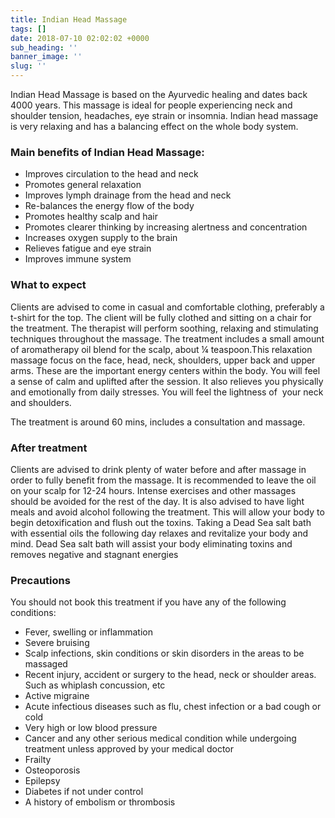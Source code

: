 ```yaml
---
title: Indian Head Massage
tags: []
date: 2018-07-10 02:02:02 +0000
sub_heading: ''
banner_image: ''
slug: ''
---
```

Indian Head Massage is based on the Ayurvedic healing and dates back 4000 years. This massage is ideal for people experiencing neck and shoulder tension, headaches, eye strain or insomnia. Indian head massage is very relaxing and has a balancing effect on the whole body system. 

### Main benefits of Indian Head Massage:

* Improves circulation to the head and neck
* Promotes general relaxation
* Improves lymph drainage from the head and neck
* Re-balances the energy flow of the body
* Promotes healthy scalp and hair
* Promotes clearer thinking by increasing alertness and concentration
* Increases oxygen supply to the brain
* Relieves fatigue and eye strain
* Improves immune system

### What to expect

Clients are advised to come in casual and comfortable clothing, preferably a t-shirt for the top. The client will be fully clothed and sitting on a chair for the treatment. The therapist will perform soothing, relaxing and stimulating techniques throughout the massage. The treatment includes a small amount of aromatherapy oil blend for the scalp, about ¼ teaspoon.This relaxation massage focus on the face, head, neck, shoulders, upper back and upper arms. These are the important energy centers within the body. You will feel a sense of calm and uplifted after the session. It also relieves you physically and emotionally from daily stresses. You will feel the lightness of  your neck and shoulders.

The treatment is around 60 mins, includes a consultation and massage. 

### After treatment

Clients are advised to drink plenty of water before and after massage in order to fully benefit from the massage. It is recommended to leave the oil on your scalp for 12-24 hours. Intense exercises and other massages should be avoided for the rest of the day. It is also advised to have light meals and avoid alcohol following the treatment. This will allow your body to begin detoxification and flush out the toxins. Taking a Dead Sea salt bath with essential oils the following day relaxes and revitalize your body and mind. Dead Sea salt bath will assist your body eliminating toxins and removes negative and stagnant energies

### Precautions

You should not book this treatment if you have any of the following conditions:

* Fever, swelling or inflammation
* Severe bruising
* Scalp infections, skin conditions or skin disorders in the areas to be massaged
* Recent injury, accident or surgery to the head, neck or shoulder areas. Such as whiplash concussion, etc
* Active migraine
* Acute infectious diseases such as flu, chest infection or a bad cough or cold
* Very high or low blood pressure
* Cancer and any other serious medical condition while undergoing treatment unless approved by your medical doctor
* Frailty
* Osteoporosis
* Epilepsy
* Diabetes if not under control
* A history of embolism or thrombosis